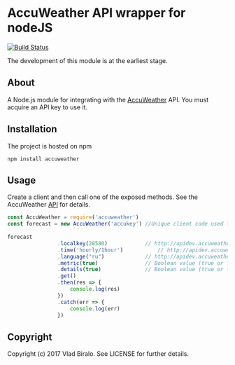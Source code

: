 AccuWeather API wrapper for nodeJS
==============================

[![Build Status](https://travis-ci.org/VBIralo/accuweather.svg?branch=master)](https://travis-ci.org/VBIralo/accuweather)

The development of this module is at the earliest stage.


About
-----

A Node.js module for integrating with the [AccuWeather](http://accuweather.com) API. You must acquire an API key to use it.


Installation
------------

The project is hosted on npm

    npm install accuweather

Usage
-----

Create a client and then call one of the exposed methods. See the 
AccuWeather [API](http://apidev.accuweather.com/developers/) for details.

```javascript
const AccuWeather = require('accuweather')
const forecast = new AccuWeather('accukey') //Unique client code used for identification and authorization purposes. Contact AccuWeather to receive an API key.
  
forecast
				.localkey(28580)			// http://apidev.accuweather.com/developers/locationsAPIguide
				.time('hourly/1hour')			// http://apidev.accuweather.com/developers/forecastsAPIguide
				.language("ru")				// http://apidev.accuweather.com/developers/languages
				.metric(true)				// Boolean value (true or false) that specifies to return the data in either metric (=true) or imperial units 
				.details(true)				// Boolean value (true or false) that specifies whether or not to include a truncated version of the forecasts object or the full object (details = true)
				.get()
				.then(res => {
					console.log(res)
				})
				.catch(err => {
					console.log(err)
				})
```

Copyright
---------

Copyright (c) 2017 Vlad Biralo. See LICENSE for further details.
